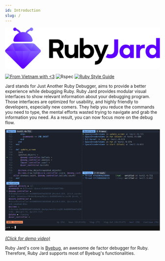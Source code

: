 ```yaml
---
id: Introduction
slug: /
---
```



![Ruby Jard](/img/logo/logo-full.png)


[![From Vietnam with <3](https://raw.githubusercontent.com/webuild-community/badge/master/svg/love.svg)](https://webuild.community)
![Rspec](https://github.com/nguyenquangminh0711/ruby_jard/workflows/Rspec/badge.svg?branch=master)
[![Ruby Style Guide](https://img.shields.io/badge/code_style-rubocop-brightgreen.svg)](https://github.com/rubocop-hq/rubocop)

Jard stands for Just Another Ruby Debugger, aims to provide a better experience while debugging Ruby. Ruby Jard provides modular visual interfaces to show relevant information about your debugging program. Those interfaces are optimized for usability, and highly friendly to developers, especially new comers. They help you reduce the commands you need to type, the mental efforts wasted trying to navigate and grab the information you need. As a result, you can now focus more on the debug flow.

[![Ruby Jard Demo](/img/demo.png)](https://asciinema.org/a/350233)

*[(Click for demo video)](https://asciinema.org/a/350233)*

Ruby Jard's core is [Byebug](https://github.com/deivid-rodriguez/byebug), an awesome de factor debugger for Ruby. Therefore, Ruby Jard supports most of Byebug's functionalities.

